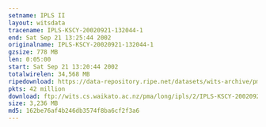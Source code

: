 ```yaml
---
setname: IPLS II
layout: witsdata
tracename: IPLS-KSCY-20020921-132044-1
end: Sat Sep 21 13:25:44 2002
originalname: IPLS-KSCY-20020921-132044-1
gzsize: 778 MB
len: 0:05:00
start: Sat Sep 21 13:20:44 2002
totalwirelen: 34,568 MB
ripedownload: https://data-repository.ripe.net/datasets/wits-archive/pma/long/ipls/2/IPLS-KSCY-20020921-132044-1.gz
pkts: 42 million
download: ftp://wits.cs.waikato.ac.nz/pma/long/ipls/2/IPLS-KSCY-20020921-132044-1.gz
size: 3,236 MB
md5: 162be76af4b246db3574f8ba6cf2f3a6
---
```

